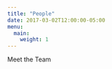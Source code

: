 ```yaml
---
title: "People"
date: 2017-03-02T12:00:00-05:00
menu:
  main:
    weight: 1
---
```


Meet the Team


